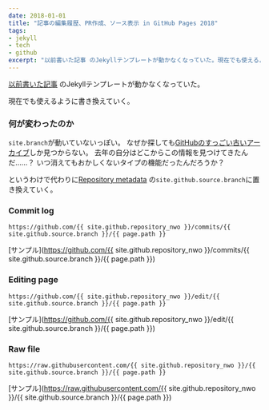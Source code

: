 ```yaml
---
date: 2018-01-01
title: "記事の編集履歴、PR作成、ソース表示 in GitHub Pages 2018"
tags:
- jekyll
- tech
- github
excerpt: "以前書いた記事 のJekyllテンプレートが動かなくなっていた。現在でも使えるように書き換えていく。"
---
```


[以前書いた記事](/2017/05/2017-05-10-commits-and-edit)
のJekyllテンプレートが動かなくなっていた。

現在でも使えるように書き換えていく。

### 何が変わったのか

`site.branch`が動いていないっぽい。
なぜか探しても[GitHubのすっごい古いアーカイブ](https://github.com/jekyll/jekyll-help/issues/5#issuecomment-39040524)しか見つからない。
去年の自分はどこからこの情報を見つけてきたんだ……？
いつ消えてもおかしくないタイプの機能だったんだろうか？

というわけで代わりに[Repository metadata](https://help.github.com/articles/repository-metadata-on-github-pages/)
の`site.github.source.branch`に置き換えていく。

### Commit log

```
https://github.com/{{ site.github.repository_nwo }}/commits/{{ site.github.source.branch }}/{{ page.path }}
```

[サンプル](https://github.com/{{ site.github.repository_nwo }}/commits/{{ site.github.source.branch }}/{{ page.path }})

### Editing page

```
https://github.com/{{ site.github.repository_nwo }}/edit/{{ site.github.source.branch }}/{{ page.path }}
```

[サンプル](https://github.com/{{ site.github.repository_nwo }}/edit/{{ site.github.source.branch }}/{{ page.path }})

### Raw file

```
https://raw.githubusercontent.com/{{ site.github.repository_nwo }}/{{ site.github.source.branch }}/{{ page.path }}
```

[サンプル](https://raw.githubusercontent.com/{{ site.github.repository_nwo }}/{{ site.github.source.branch }}/{{ page.path }})